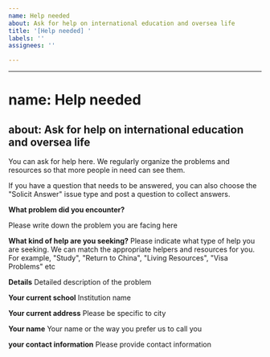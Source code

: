 ```yaml
---
name: Help needed
about: Ask for help on international education and oversea life
title: '[Help needed] '
labels: ''
assignees: ''

---
```


---
# name: Help needed
about: Ask for help on international education and oversea life
---

You can ask for help here. We regularly organize the problems and resources so that more people in need can see them.

If you have a question that needs to be answered, you can also choose the "Solicit Answer" issue type and post a question to collect answers.

**What problem did you encounter?**

Please write down the problem you are facing here

**What kind of help are you seeking?**
Please indicate what type of help you are seeking. We can match the appropriate helpers and resources for you. For example, "Study", "Return to China", "Living Resources", "Visa Problems" etc

**Details**
Detailed description of the problem

**Your current school**
Institution name

**Your current address**
Please be specific to city

**Your name**
Your name or the way you prefer us to call you

**your contact information**
Please provide contact information
